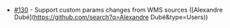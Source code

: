  * [#130](https://github.com/mapgears/ol3-google-maps/pull/130) - Support custom params changes from WMS sources ([Alexandre Dubé](https://github.com/search?q=Alexandre Dubé&type=Users))
